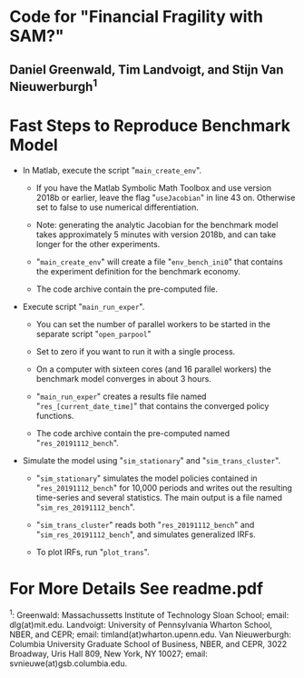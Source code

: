 
# Code for "Financial Fragility with SAM?"
## Daniel Greenwald, Tim Landvoigt, and Stijn Van Nieuwerburgh<sup>1</sup>


Fast Steps to Reproduce Benchmark Model
=======================================

-   In Matlab, execute the script "`main_create_env`".

    -   If you have the Matlab Symbolic Math Toolbox and use version
        2018b or earlier, leave the flag "`useJacobian`" in line 43 on.
        Otherwise set to false to use numerical differentiation.

    -   Note: generating the analytic Jacobian for the benchmark model
        takes approximately 5 minutes with version 2018b, and can take
        longer for the other experiments.

    -   "`main_create_env`" will create a file "`env_bench_ini0`" that
        contains the experiment definition for the benchmark economy.

    -   The code archive contain the pre-computed file.

-   Execute script "`main_run_exper`".

    -   You can set the number of parallel workers to be started in the
        separate script "`open_parpool`"

    -   Set to zero if you want to run it with a single process.

    -   On a computer with sixteen cores (and 16 parallel workers) the
        benchmark model converges in about 3 hours.

    -   "`main_run_exper`" creates a results file named
        "`res_[current_date_time]`" that contains the converged policy
        functions.

    -   The code archive contain the pre-computed named
        "`res_20191112_bench`".

-   Simulate the model using "`sim_stationary`" and
    "`sim_trans_cluster`".

    -   "`sim_stationary`" simulates the model policies contained in
        "`res_20191112_bench`" for 10,000 periods and writes out the
        resulting time-series and several statistics. The main output is
        a file named "`sim_res_20191112_bench`".

    -   "`sim_trans_cluster`" reads both "`res_20191112_bench`" and
        "`sim_res_20191112_bench`", and simulates generalized IRFs.

    -   To plot IRFs, run "`plot_trans`".

For More Details See readme.pdf
=================



<sup>1</sup>: Greenwald: Massachussetts Institute of Technology Sloan School;
    email: dlg(at)mit.edu. Landvoigt: University of Pennsylvania Wharton
    School, NBER, and CEPR; email: timland(at)wharton.upenn.edu. Van
    Nieuwerburgh: Columbia University Graduate School of Business, NBER,
    and CEPR, 3022 Broadway, Uris Hall 809, New York, NY 10027; email:
    svnieuwe(at)gsb.columbia.edu.
